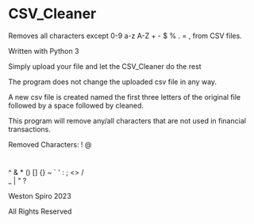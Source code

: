 # CSV_Cleaner
Removes all characters except 0-9 a-z A-Z + - $ % . = , from CSV files.

Written with Python 3

Simply upload your file and let the CSV_Cleaner do the rest

The program does not change the uploaded csv file in any way.

A new csv file is created named the first three letters of the original file followed by a space followed by cleaned.

This program will remove any/all characters that are not used in financial transactions.

Removed Characters:
!
@
#
^
&
*
()
[]
{}
~
`
'
:
;
<>
/\
_
|
"
?

Weston Spiro 2023

All Rights Reserved
